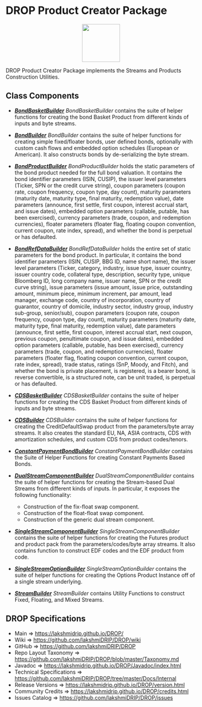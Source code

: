 # DROP Product Creator Package

<p align="center"><img src="https://github.com/lakshmiDRIP/DROP/blob/master/DRIP_Logo.gif?raw=true" width="100"></p>

DROP Product Creator Package implements the Streams and Products Construction Utilities.


## Class Components

 * [***BondBasketBuilder***](https://github.com/lakshmiDRIP/DROP/tree/master/src/main/java/org/drip/product/creator/BondBasketBuilder.java)
 <i>BondBasketBuilder</i> contains the suite of helper functions for creating the bond Basket Product from
 different kinds of inputs and byte streams.

 * [***BondBuilder***](https://github.com/lakshmiDRIP/DROP/tree/master/src/main/java/org/drip/product/creator/BondBuilder.java)
 <i>BondBuilder</i> contains the suite of helper functions for creating simple fixed/floater bonds, user
 defined bonds, optionally with custom cash flows and embedded option schedules (European or American). It
 also constructs bonds by de-serializing the byte stream.

 * [***BondProductBuilder***](https://github.com/lakshmiDRIP/DROP/tree/master/src/main/java/org/drip/product/creator/BondProductBuilder.java)
 <i>BondProductBuilder</i> holds the static parameters of the bond product needed for the full bond
 valuation. It contains the bond identifier parameters (ISIN, CUSIP), the issuer level parameters (Ticker,
 SPN or the credit curve string), coupon parameters (coupon rate, coupon frequency, coupon type, day count),
 maturity parameters (maturity date, maturity type, final maturity, redemption value), date parameters
 (announce, first settle, first coupon, interest accrual start, and issue dates), embedded option parameters
 (callable, putable, has been exercised), currency parameters (trade, coupon, and redemption currencies),
 floater parameters (floater flag, floating coupon convention, current coupon, rate index, spread), and
 whether the bond is perpetual or has defaulted.

 * [***BondRefDataBuilder***](https://github.com/lakshmiDRIP/DROP/tree/master/src/main/java/org/drip/product/creator/BondRefDataBuilder.java)
 <i>BondRefDataBuilder</i> holds the entire set of static parameters for the bond product. In particular, it
 contains the bond identifier parameters (ISIN, CUSIP, BBG ID, name short name), the issuer level parameters
 (Ticker, category, industry, issue type, issuer country, issuer country code, collateral type, description,
 security type, unique Bloomberg ID, long company name, issuer name, SPN or the credit curve string), issue
 parameters (issue amount, issue price, outstanding amount, minimum piece, minimum increment, par amount,
 lead manager, exchange code, country of incorporation, country of guarantor, country of domicile, industry
 sector, industry group, industry sub-group, senior/sub), coupon parameters (coupon rate, coupon frequency,
 coupon type, day count), maturity parameters (maturity date, maturity type, final maturity, redemption
 value), date parameters (announce, first settle, first coupon, interest accrual start, next coupon, previous
 coupon, penultimate coupon, and issue dates), embedded option parameters (callable, putable, has been
 exercised), currency parameters (trade, coupon, and redemption currencies), floater parameters (floater
 flag, floating coupon convention, current coupon, rate index, spread), trade status, ratings (SnP, Moody,
 and Fitch), and whether the bond is private placement, is registered, is a bearer bond, is reverse
 convertible, is a structured note, can be unit traded, is perpetual or has defaulted.

 * [***CDSBasketBuilder***](https://github.com/lakshmiDRIP/DROP/tree/master/src/main/java/org/drip/product/creator/CDSBasketBuilder.java)
 <i>CDSBasketBuilder</i> contains the suite of helper functions for creating the CDS Basket Product from
 different kinds of inputs and byte streams.

 * [***CDSBuilder***](https://github.com/lakshmiDRIP/DROP/tree/master/src/main/java/org/drip/product/creator/CDSBuilder.java)
 <i>CDSBuilder</i> contains the suite of helper functions for creating the CreditDefaultSwap product from the
 parameters/byte array streams. It also creates the standard EU, NA, ASIA contracts, CDS with amortization
 schedules, and custom CDS from product codes/tenors.

 * [***ConstantPaymentBondBuilder***](https://github.com/lakshmiDRIP/DROP/tree/master/src/main/java/org/drip/product/creator/ConstantPaymentBondBuilder.java)
 <i>ConstantPaymentBondBuilder</i> contains the Suite of Helper Functions for creating Constant Payments
 Based Bonds.

 * [***DualStreamComponentBuilder***](https://github.com/lakshmiDRIP/DROP/tree/master/src/main/java/org/drip/product/creator/DualStreamComponentBuilder.java)
 <i>DualStreamComponentBuilder</i> contains the suite of helper functions for creating the Stream-based Dual
 Streams from different kinds of inputs. In particular, it exposes the following functionality:
 	* Construction of the fix-float swap component.
 	* Construction of the float-float swap component.
 	* Construction of the generic dual stream component.

 * [***SingleStreamComponentBuilder***](https://github.com/lakshmiDRIP/DROP/tree/master/src/main/java/org/drip/product/creator/SingleStreamComponentBuilder.java)
 <i>SingleStreamComponentBuilder</i> contains the suite of helper functions for creating the Futures product
 and product pack from the parameters/codes/byte array streams. It also contains function to construct EDF
 codes and the EDF product from code.

 * [***SingleStreamOptionBuilder***](https://github.com/lakshmiDRIP/DROP/tree/master/src/main/java/org/drip/product/creator/SingleStreamOptionBuilder.java)
 <i>SingleStreamOptionBuilder</i> contains the suite of helper functions for creating the Options Product
 Instance off of a single stream underlying.

 * [***StreamBuilder***](https://github.com/lakshmiDRIP/DROP/tree/master/src/main/java/org/drip/product/creator/StreamBuilder.java)
 <i>StreamBuilder</i> contains Utility Functions to construct Fixed, Floating, and Mixed Streams.


## DROP Specifications

 * Main                     => https://lakshmidrip.github.io/DROP/
 * Wiki                     => https://github.com/lakshmiDRIP/DROP/wiki
 * GitHub                   => https://github.com/lakshmiDRIP/DROP
 * Repo Layout Taxonomy     => https://github.com/lakshmiDRIP/DROP/blob/master/Taxonomy.md
 * Javadoc                  => https://lakshmidrip.github.io/DROP/Javadoc/index.html
 * Technical Specifications => https://github.com/lakshmiDRIP/DROP/tree/master/Docs/Internal
 * Release Versions         => https://lakshmidrip.github.io/DROP/version.html
 * Community Credits        => https://lakshmidrip.github.io/DROP/credits.html
 * Issues Catalog           => https://github.com/lakshmiDRIP/DROP/issues
